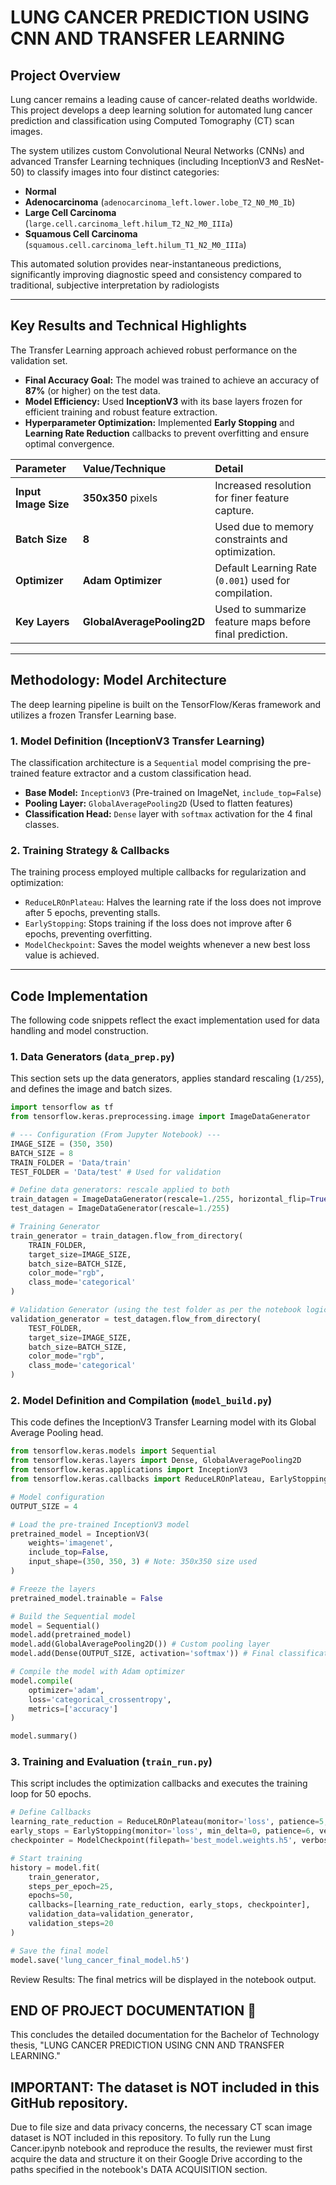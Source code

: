 
# LUNG CANCER PREDICTION USING CNN AND TRANSFER LEARNING

## Project Overview

Lung cancer remains a leading cause of cancer-related deaths worldwide. This project develops a deep learning solution for automated lung cancer prediction and classification using Computed Tomography (CT) scan images.

The system utilizes custom Convolutional Neural Networks (CNNs) and advanced Transfer Learning techniques (including InceptionV3 and ResNet-50) to classify images into four distinct categories:

  * **Normal**
  * **Adenocarcinoma** (`adenocarcinoma_left.lower.lobe_T2_N0_M0_Ib`)
  * **Large Cell Carcinoma** (`large.cell.carcinoma_left.hilum_T2_N2_M0_IIIa`)
  * **Squamous Cell Carcinoma** (`squamous.cell.carcinoma_left.hilum_T1_N2_M0_IIIa`)

This automated solution provides near-instantaneous predictions, significantly improving diagnostic speed and consistency compared to traditional, subjective interpretation by radiologists

-----

## Key Results and Technical Highlights

The Transfer Learning approach achieved robust performance on the validation set.

  * **Final Accuracy Goal:** The model was trained to achieve an accuracy of **87%** (or higher) on the test data.
  * **Model Efficiency:** Used **InceptionV3** with its base layers frozen for efficient training and robust feature extraction.
  * **Hyperparameter Optimization:** Implemented **Early Stopping** and **Learning Rate Reduction** callbacks to prevent overfitting and ensure optimal convergence.

| Parameter | Value/Technique | Detail |
| :--- | :--- | :--- |
| **Input Image Size** | **350x350** pixels | Increased resolution for finer feature capture. |
| **Batch Size** | **8** | Used due to memory constraints and optimization. |
| **Optimizer** | **Adam Optimizer** | Default Learning Rate (`0.001`) used for compilation. |
| **Key Layers** | **GlobalAveragePooling2D** | Used to summarize feature maps before final prediction. |

-----

## Methodology: Model Architecture

The deep learning pipeline is built on the TensorFlow/Keras framework and utilizes a frozen Transfer Learning base.

### 1\. Model Definition (InceptionV3 Transfer Learning)

The classification architecture is a `Sequential` model comprising the pre-trained feature extractor and a custom classification head.

  * **Base Model:** `InceptionV3` (Pre-trained on ImageNet, `include_top=False`)
  * **Pooling Layer:** `GlobalAveragePooling2D` (Used to flatten features)
  * **Classification Head:** `Dense` layer with `softmax` activation for the 4 final classes.

### 2\. Training Strategy & Callbacks

The training process employed multiple callbacks for regularization and optimization:

  * `ReduceLROnPlateau`: Halves the learning rate if the loss does not improve after 5 epochs, preventing stalls.
  * `EarlyStopping`: Stops training if the loss does not improve after 6 epochs, preventing overfitting.
  * `ModelCheckpoint`: Saves the model weights whenever a new best loss value is achieved.

-----

## Code Implementation

The following code snippets reflect the exact implementation used for data handling and model construction.

### 1\. Data Generators (`data_prep.py`)

This section sets up the data generators, applies standard rescaling (`1/255`), and defines the image and batch sizes.

```python
import tensorflow as tf
from tensorflow.keras.preprocessing.image import ImageDataGenerator

# --- Configuration (From Jupyter Notebook) ---
IMAGE_SIZE = (350, 350) 
BATCH_SIZE = 8
TRAIN_FOLDER = 'Data/train' 
TEST_FOLDER = 'Data/test' # Used for validation

# Define data generators: rescale applied to both
train_datagen = ImageDataGenerator(rescale=1./255, horizontal_flip=True)
test_datagen = ImageDataGenerator(rescale=1./255)

# Training Generator
train_generator = train_datagen.flow_from_directory(
    TRAIN_FOLDER,
    target_size=IMAGE_SIZE,
    batch_size=BATCH_SIZE,
    color_mode="rgb",
    class_mode='categorical'
)

# Validation Generator (using the test folder as per the notebook logic)
validation_generator = test_datagen.flow_from_directory(
    TEST_FOLDER,
    target_size=IMAGE_SIZE,
    batch_size=BATCH_SIZE,
    color_mode="rgb",
    class_mode='categorical'
)
```

### 2\. Model Definition and Compilation (`model_build.py`)

This code defines the InceptionV3 Transfer Learning model with its Global Average Pooling head.

```python
from tensorflow.keras.models import Sequential
from tensorflow.keras.layers import Dense, GlobalAveragePooling2D
from tensorflow.keras.applications import InceptionV3
from tensorflow.keras.callbacks import ReduceLROnPlateau, EarlyStopping, ModelCheckpoint

# Model configuration
OUTPUT_SIZE = 4 

# Load the pre-trained InceptionV3 model
pretrained_model = InceptionV3(
    weights='imagenet', 
    include_top=False, 
    input_shape=(350, 350, 3) # Note: 350x350 size used
)

# Freeze the layers
pretrained_model.trainable = False

# Build the Sequential model
model = Sequential()
model.add(pretrained_model)
model.add(GlobalAveragePooling2D()) # Custom pooling layer
model.add(Dense(OUTPUT_SIZE, activation='softmax')) # Final classification layer

# Compile the model with Adam optimizer
model.compile(
    optimizer='adam', 
    loss='categorical_crossentropy', 
    metrics=['accuracy']
)

model.summary()
```

### 3\. Training and Evaluation (`train_run.py`)

This script includes the optimization callbacks and executes the training loop for 50 epochs.

```python
# Define Callbacks
learning_rate_reduction = ReduceLROnPlateau(monitor='loss', patience=5, verbose=1, factor=0.5, min_lr=0.000001)
early_stops = EarlyStopping(monitor='loss', min_delta=0, patience=6, verbose=1, mode='auto')
checkpointer = ModelCheckpoint(filepath='best_model.weights.h5', verbose=1, save_best_only=True, save_weights_only=True)

# Start training
history = model.fit(
    train_generator,
    steps_per_epoch=25,
    epochs=50,
    callbacks=[learning_rate_reduction, early_stops, checkpointer],
    validation_data=validation_generator,
    validation_steps=20
)

# Save the final model
model.save('lung_cancer_final_model.h5')
```


Review Results: The final metrics will be displayed in the notebook output.
## END OF PROJECT DOCUMENTATION 🏁

This concludes the detailed documentation for the Bachelor of Technology thesis, "LUNG CANCER PREDICTION USING CNN AND TRANSFER LEARNING."

## IMPORTANT: The dataset is NOT included in this GitHub repository.

Due to file size and data privacy concerns, the necessary CT scan image dataset is NOT included in this repository. To fully run the Lung Cancer.ipynb notebook and reproduce the results, the reviewer must first acquire the data and structure it on their Google Drive according to the paths specified in the notebook's  DATA ACQUISITION section.
